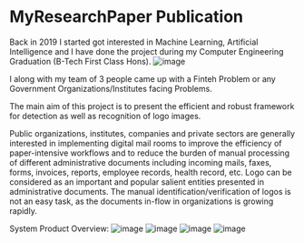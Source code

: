 # MyResearchPaper Publication
Back in 2019 I started got interested in Machine Learning, Artificial Intelligence and I have done the project during my Computer Engineering Graduation (B-Tech First Class Hons). 
![image](https://user-images.githubusercontent.com/37768258/207777866-3701c15d-1975-4cdd-a346-9edea92d1d95.png)

I along with my team of 3 people came up with a Finteh Problem or any Government Organizations/Institutes facing Problems.

The main aim of this project is to present the efficient and robust framework for detection as well as 
recognition of logo images.

Public organizations, institutes, companies and private sectors are generally interested in 
implementing digital mail rooms to improve the efficiency of paper-intensive workflows and to reduce 
the burden of manual processing of different administrative documents including incoming mails, faxes, 
forms, invoices, reports, employee records, health record, etc. Logo can be considered as an important 
and popular salient entities presented in administrative documents. The manual 
identification/verification of logos is not an easy task, as the documents in-flow in organizations is 
growing rapidly.

System Product Overview:
![image](https://user-images.githubusercontent.com/37768258/207778390-3f505603-c4e2-47b8-bc08-ceb373c6d430.png)
![image](https://user-images.githubusercontent.com/37768258/207778421-6c30afe7-b571-4adc-aa0a-1a6ac83e1c71.png)
![image](https://user-images.githubusercontent.com/37768258/207778460-36b24252-1999-451d-8614-87f491a8caa6.png)
![image](https://user-images.githubusercontent.com/37768258/207778485-39d7ec10-a7ae-464d-b5fc-e29733b00548.png)



